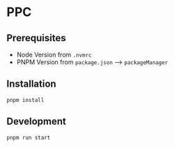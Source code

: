 # PPC

## Prerequisites
- Node Version from `.nvmrc`
- PNPM Version from `package.json` --> `packageManager`

## Installation
`pnpm install`

## Development
`pnpm run start`
